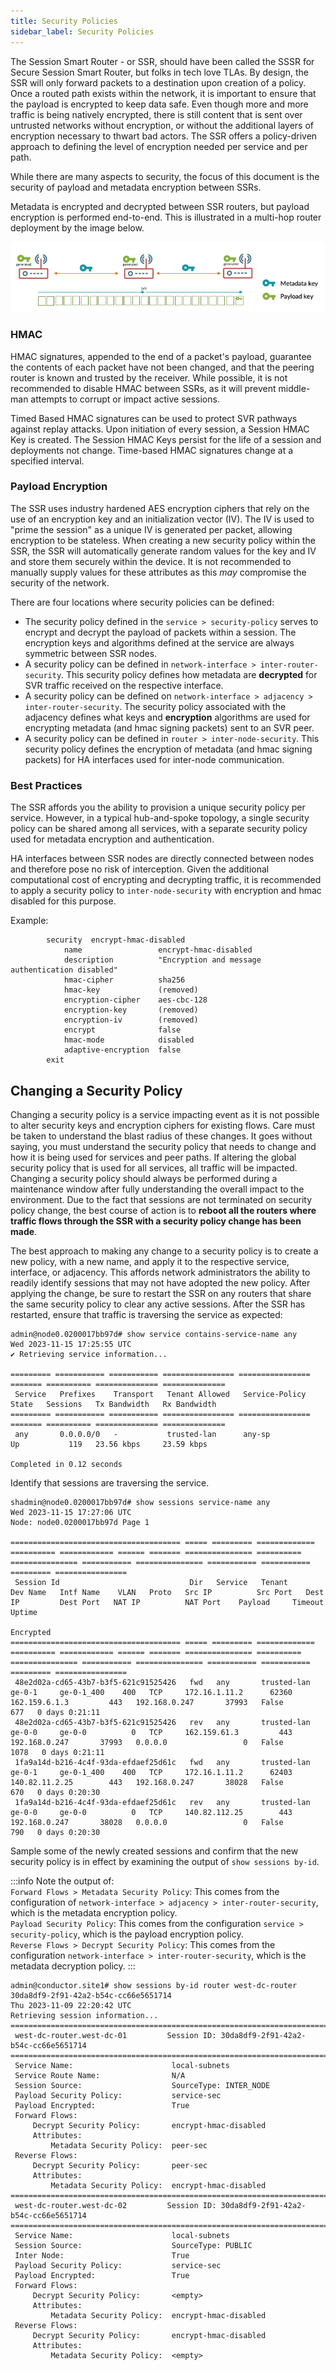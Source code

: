 ```yaml
---
title: Security Policies
sidebar_label: Security Policies
---
```


The Session Smart Router - or SSR, should have been called the SSSR for Secure Session Smart Router, but folks in tech love TLAs. By design, the SSR will only forward packets to a destination upon creation of a policy. Once a routed path exists within the network, it is important to ensure that the payload is encrypted to keep data safe. Even though more and more traffic is being natively encrypted, there is still content that is sent over untrusted networks without encryption, or without the additional layers of encryption necessary to thwart bad actors. The SSR offers a policy-driven approach to defining the level of encryption needed per service and per path.

While there are many aspects to security, the focus of this document is the security of payload and metadata encryption between SSRs.

Metadata is encrypted and decrypted between SSR routers, but payload encryption is performed end-to-end. This is illustrated in a multi-hop router deployment by the image below.

![End-to-end encryption and decryption](/img/sec_metadata_payload_encryption.png)

### HMAC
HMAC signatures, appended to the end of a packet's payload, guarantee the contents of each packet have not been changed, and that the peering router is known and trusted by the receiver. While possible, it is not recommended to disable HMAC between SSRs, as it will prevent middle-man attempts to corrupt or impact active sessions.

Timed Based HMAC signatures can be used to protect SVR pathways against replay attacks. Upon initiation of every session, a Session HMAC Key is created. The Session HMAC Keys persist for the life of a session and deployments not change. Time-based HMAC signatures change at a specified interval.


### Payload Encryption
The SSR uses industry hardened AES encryption ciphers that rely on the use of an encryption key and an initialization vector (IV). The IV is used to "prime the session" as a unique IV is generated per packet, allowing encryption to be stateless.
When creating a new security policy within the SSR, the SSR will automatically generate random values for the key and IV and store them securely within the device. It is not recommended to manually supply values for these attributes as this _may_ compromise the security of the network.

There are four locations where security policies can be defined:
* The security policy defined in the `service > security-policy` serves to encrypt and decrypt the payload of packets within a session. The encryption keys and algorithms defined at the service are always symmetric between SSR nodes.
* A security policy can be defined in `network-interface > inter-router-security`. This security policy defines how metadata are **decrypted** for SVR traffic received on the respective interface.
* A security policy can be defined on `network-interface > adjacency > inter-router-security`. The security policy associated with the adjacency defines what keys and **encryption** algorithms are used for encrypting metadata (and hmac signing packets) sent to an SVR peer.
* A security policy can be defined in `router > inter-node-security`. This security policy defines the encryption of metadata (and hmac signing packets) for HA interfaces used for inter-node communication.

### Best Practices
The SSR affords you the ability to provision a unique security policy per service. However, in a typical hub-and-spoke topology, a single security policy can be shared among all services, with a separate security policy used for metadata encryption and authentication.

HA interfaces between SSR nodes are directly connected between nodes and therefore pose no risk of interception. Given the additional computational cost of encrypting and decrypting traffic, it is recommended to apply a security policy to `inter-node-security` with encryption and hmac disabled for this purpose.

Example:
```
        security  encrypt-hmac-disabled
            name                 encrypt-hmac-disabled
            description          "Encryption and message authentication disabled"
            hmac-cipher          sha256
            hmac-key             (removed)
            encryption-cipher    aes-cbc-128
            encryption-key       (removed)
            encryption-iv        (removed)
            encrypt              false
            hmac-mode            disabled
            adaptive-encryption  false
        exit
```

## Changing a Security Policy
Changing a security policy is a service impacting event as it is not possible to alter security keys and encryption ciphers for existing flows. Care must be taken to understand the blast radius of these changes. It goes without saying, you must understand the security policy that needs to change and how it is being used for services and peer paths. If altering the global security policy that is used for all services, all traffic will be impacted. Changing a security policy should always be performed during a maintenance window after fully understanding the overall impact to the environment. Due to the fact that sessions are not terminated on security policy change, the best course of action is to **reboot all the routers where traffic flows through the SSR with a security policy change has been made**.

The best approach to making any change to a security policy is to create a new policy, with a new name, and apply it to the respective service, interface, or adjacency. This affords network administrators the ability to readily identify sessions that may not have adopted the new policy.
After applying the change, be sure to restart the SSR on any routers that share the same security policy to clear any active sessions. After the SSR has restarted, ensure that traffic is traversing the service as expected:

```
admin@node0.0200017bb97d# show service contains-service-name any
Wed 2023-11-15 17:25:55 UTC
✔ Retrieving service information...

========= =========== =========== ================ ================ ======= ========== ============== ==============
 Service   Prefixes    Transport   Tenant Allowed   Service-Policy   State   Sessions   Tx Bandwidth   Rx Bandwidth
========= =========== =========== ================ ================ ======= ========== ============== ==============
 any       0.0.0.0/0   -           trusted-lan      any-sp           Up           119   23.56 kbps     23.59 kbps

Completed in 0.12 seconds
```

Identify that sessions are traversing the service. 

```
shadmin@node0.0200017bb97d# show sessions service-name any
Wed 2023-11-15 17:27:06 UTC
Node: node0.0200017bb97d Page 1

====================================== ===== ========= ============= ========== ============ ====== ======= =============== ========== =============== =========== =============== =========== =========== ========= ================
 Session Id                             Dir   Service   Tenant        Dev Name   Intf Name    VLAN   Proto   Src IP          Src Port   Dest IP         Dest Port   NAT IP          NAT Port    Payload     Timeout   Uptime
                                                                                                                                                                                                Encrypted
====================================== ===== ========= ============= ========== ============ ====== ======= =============== ========== =============== =========== =============== =========== =========== ========= ================
 48e2d02a-cd65-43b7-b3f5-621c91525426   fwd   any       trusted-lan   ge-0-1     ge-0-1_400    400   TCP     172.16.1.11.2      62360   162.159.6.1.3         443   192.168.0.247       37993   False           677   0 days 0:21:11
 48e2d02a-cd65-43b7-b3f5-621c91525426   rev   any       trusted-lan   ge-0-0     ge-0-0          0   TCP     162.159.61.3         443   192.168.0.247       37993   0.0.0.0                 0   False          1078   0 days 0:21:11
 1fa9a14d-b216-4c4f-93da-efdaef25d61c   fwd   any       trusted-lan   ge-0-1     ge-0-1_400    400   TCP     172.16.1.11.2      62403   140.82.11.2.25        443   192.168.0.247       38028   False           670   0 days 0:20:30
 1fa9a14d-b216-4c4f-93da-efdaef25d61c   rev   any       trusted-lan   ge-0-0     ge-0-0          0   TCP     140.82.112.25        443   192.168.0.247       38028   0.0.0.0                 0   False           790   0 days 0:20:30
```

Sample some of the newly created sessions and confirm that the new security policy is in effect by examining the output of `show sessions by-id`.

:::info
Note the output of:<br/>
`Forward Flows > Metadata Security Policy`: This comes from the configuration of `network-interface > adjacency > inter-router-security`, which is the metadata encryption policy.<br/>
`Payload Security Policy`: This comes from the configuration `service > security-policy`, which is the payload encryption policy.<br/>
`Reverse Flows > Decrypt Security Policy`: This comes from the configuration `network-interface > inter-router-security`, which is the metadata decryption policy.
:::


```
admin@conductor.site1# show sessions by-id router west-dc-router 30da8df9-2f91-42a2-b54c-cc66e5651714
Thu 2023-11-09 22:20:42 UTC
Retrieving session information...
===============================================================================================================================================================================================================================
 west-dc-router.west-dc-01         Session ID: 30da8df9-2f91-42a2-b54c-cc66e5651714
===============================================================================================================================================================================================================================
 Service Name:                      local-subnets
 Service Route Name:                N/A
 Session Source:                    SourceType: INTER_NODE
 Payload Security Policy:           service-sec
 Payload Encrypted:                 True
 Forward Flows:
     Decrypt Security Policy:       encrypt-hmac-disabled
     Attributes:
         Metadata Security Policy:  peer-sec
 Reverse Flows:
     Decrypt Security Policy:       peer-sec
     Attributes:
         Metadata Security Policy:  encrypt-hmac-disabled
========================================================================================================================================================
 west-dc-router.west-dc-02         Session ID: 30da8df9-2f91-42a2-b54c-cc66e5651714
===================================================================================================================================================================================================
 Service Name:                      local-subnets
 Session Source:                    SourceType: PUBLIC
 Inter Node:                        True
 Payload Security Policy:           service-sec
 Payload Encrypted:                 True
 Forward Flows:
     Decrypt Security Policy:       <empty>
     Attributes:
         Metadata Security Policy:  encrypt-hmac-disabled
 Reverse Flows:
     Decrypt Security Policy:       encrypt-hmac-disabled
     Attributes:
         Metadata Security Policy:  <empty>
```
